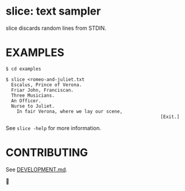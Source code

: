 # slice: text sampler

slice discards random lines from STDIN.

# EXAMPLES

```console
$ cd examples

$ slice <romeo-and-juliet.txt
  Escalus, Prince of Verona.
  Friar John, Franciscan.
  Three Musicians.
  An Officer.
  Nurse to Juliet.
    In fair Verona, where we lay our scene,
                                                         [Exit.]
```

See `slice -help` for more information.

# CONTRIBUTING

See [DEVELOPMENT.md](DEVELOPMENT.md).

🔪
